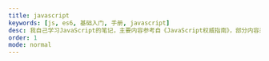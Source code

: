 ```yaml
---
title: javascript
keywords: [js, es6, 基础入门, 手册, javascript]
desc: 我自己学习JavaScript的笔记，主要内容参考自《JavaScript权威指南》，部分内容来自互联网。
order: 1
mode: normal
---
```

